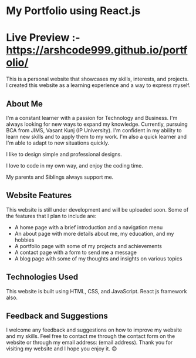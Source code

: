 # My Portfolio using React.js
# Live Preview :- https://arshcode999.github.io/portfolio/

This is a personal website that showcases my skills, interests, and projects. I created this website as a learning experience and a way to express myself.

## About Me

I'm a constant learner with a passion for Technology and Business. I'm always looking for new ways to expand my knowledge. Currently, pursuing BCA from JIMS, Vasant Kunj (IP University). I'm confident in my ability to learn new skills and to apply them to my work. I'm also a quick learner and I'm able to adapt to new situations quickly.

I like to design simple and professional designs.

I love to code in my own way, and enjoy the coding time.

My parents and Siblings always support me.

## Website Features

This website is still under development and will be uploaded soon. Some of the features that I plan to include are:

- A home page with a brief introduction and a navigation menu
- An about page with more details about me, my education, and my hobbies
- A portfolio page with some of my projects and achievements
- A contact page with a form to send me a message
- A blog page with some of my thoughts and insights on various topics

## Technologies Used

This website is built using HTML, CSS, and JavaScript.
React js framework also.

## Feedback and Suggestions

I welcome any feedback and suggestions on how to improve my website and my skills. Feel free to contact me through the contact form on the website or through my email address: (email address). Thank you for visiting my website and I hope you enjoy it. 😊